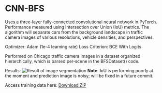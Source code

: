 # CNN-BFS
Uses a three-layer fully-connected convolutional neural network in PyTorch. Performance measured using Intersection over Union (IoU) metrics. The algorithm will separate cars from the background landscape in traffic camera images of various resolutions, vehicle densities, and perspectives.

Optimizer: Adam (1e-4 learning rate)
Loss Criterion: BCE With Logits

Performed on Chicago traffic camera images in a dataset organized hierarchically, which is parsed per-scene in the BFSDataset() code.

Results:
![Result of image segmentation](https://github.com/user-attachments/assets/304f6699-f504-4418-9a81-b7c9e5c2136b)
**Note**: IoU is performing poorly at the moment and prediction image is noisy; will be fixed in a future commit.

Access training data here: <a href="https://github.com/siddhshah/CNN-BFS/releases/tag/v1.0" download>Download ZIP</a>
